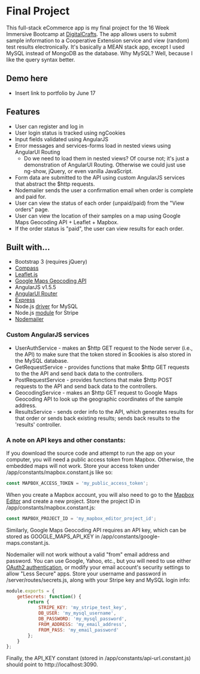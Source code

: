 # Final Project

This full-stack eCommerce app is my final project for the 16 Week Immersive Bootcamp at [DigitalCrafts](http://digitalcrafts.com). The app allows users to submit sample information to a Cooperative Extension service and view (random) test results electronically. It's basically a MEAN stack app, except I used MySQL instead of MongoDB as the database. Why MySQL? Well, because I like the query syntax better.

## Demo here
* Insert link to portfolio by June 17

## Features
* User can register and log in
* User login status is tracked using ngCookies
* Input fields validated using AngularJS
* Error messages and services-forms load in nested views using AngularUI Routing
	- Do we need to load them in nested views? Of course not; it's just a demonstration of AngularUI Routing. Otherwise we could just use ng-show, jQuery, or even vanilla JavaScript.
* Form data are submitted to the API using custom AngularJS services that abstract the $http requests.
* Nodemailer sends the user a confirmation email when order is complete and paid for.
* User can view the status of each order (unpaid/paid) from the "View orders" page.
* User can view the location of their samples on a map using Google Maps Geocoding API + Leaflet + Mapbox.
* If the order status is "paid", the user can view results for each order.

## Built with...
* Bootstrap 3 (requires jQuery)
* [Compass](http://compass-style.org/)
* [Leaflet.js](http://leafletjs.com/)
* [Google Maps Geocoding API](https://developers.google.com/maps/documentation/geocoding/start#sample-request)
* AngularJS v1.5.5
* [AngularUI Router](https://github.com/angular-ui/ui-router)
* [Express](http://expressjs.com/)
* Node.js [driver](https://www.npmjs.com/package/mysql) for MySQL
* Node.js [module](https://stripe.com/docs/libraries) for Stripe
* [Nodemailer](http://nodemailer.com/)

### Custom AngularJS services
* UserAuthService - makes an $http GET request to the Node server (i.e., the API) to make sure that the token stored in $cookies is also stored in the MySQL database.
* GetRequestService - provides functions that make $http GET requests to the the API and send back data to the controllers.
* PostRequestService - provides functions that make $http POST requests to the API and send back data to the controllers.
* GeocodingService - makes an $http GET request to Google Maps Geocoding API to look up the geographic coordinates of the sample address.
* ResultsService - sends order info to the API, which generates results for that order or sends back existing results; sends back results to the 'results' controller.

### A note on API keys and other constants:
If you download the source code and attempt to run the app on your computer, you will need a public access token from Mapbox. Otherwise, the embedded maps will not work. Store your access token under /app/constants/mapbox.constant.js like so:
```javascript
const MAPBOX_ACCESS_TOKEN = 'my_public_access_token';
```
When you create a Mapbox account, you will also need to go to the [Mapbox Editor](https://www.mapbox.com/studio/classic/projects/) and create a new project. Store the project ID in /app/constants/mapbox.constant.js:
```javascript
const MAPBOX_PROJECT_ID = 'my_mapbox_editor_project_id';
```

Similarly, Google Maps Geocoding API requires an API key, which can be stored as GOOGLE_MAPS_API_KEY in /app/constants/google-maps.constant.js.

Nodemailer will not work without a valid "from" email address and password. You can use Google, Yahoo, etc., but you will need to use either [OAuth2 authentication](https://nodemailer.com/using-gmail/), or modify your email account's security settings to allow "Less Secure" apps. Store your username and password in /server/routes/secrets.js, along with your Stripe key and MySQL login info:
```javascript
module.exports = {
	getSecrets: function() {
		return {
			STRIPE_KEY: 'my_stripe_test_key',
			DB_USER: 'my_mysql_username',
			DB_PASSWORD: 'my_mysql_password',
			FROM_ADDRESS: 'my_email_address',
			FROM_PASS: 'my_email_password'
		};
	}
};
```

Finally, the API_KEY constant (stored in /app/constants/api-url.constant.js) should point to http://localhost:3090.
